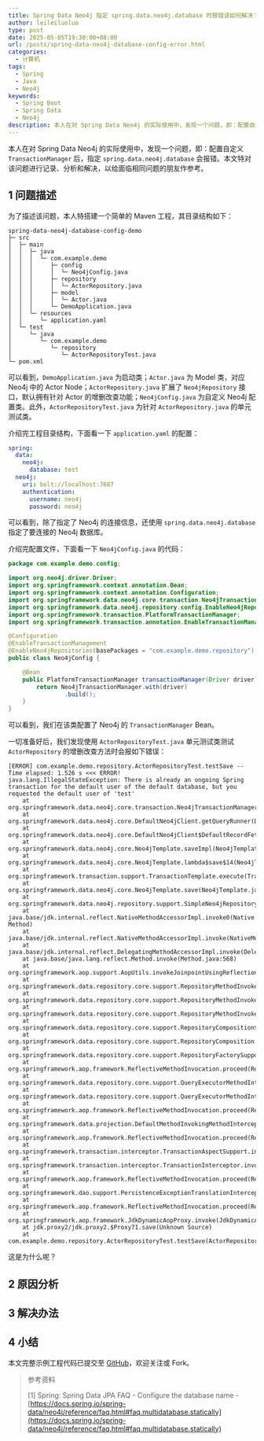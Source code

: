 ```yaml
---
title: Spring Data Neo4j 指定 spring.data.neo4j.database 时报错该如何解决？
author: leileiluoluo
type: post
date: 2025-05-05T19:30:00+08:00
url: /posts/spring-data-neo4j-database-config-error.html
categories:
  - 计算机
tags:
  - Spring
  - Java
  - Neo4j
keywords:
  - Spring Boot
  - Spring Data
  - Neo4j
description: 本人在对 Spring Data Neo4j 的实际使用中，发现一个问题，即：配置自定义 TransactionManager 后，指定 spring.data.neo4j.database 会报错。本文特对该问题进行记录、分析和解决，以给面临相同问题的朋友作参考。
---
```


本人在对 Spring Data Neo4j 的实际使用中，发现一个问题，即：配置自定义 `TransactionManager` 后，指定 `spring.data.neo4j.database` 会报错。本文特对该问题进行记录、分析和解决，以给面临相同问题的朋友作参考。

<!--more-->

## 1 问题描述

为了描述该问题，本人特搭建一个简单的 Maven 工程，其目录结构如下：

```text
spring-data-neo4j-database-config-demo
├─ src
│  ├─ main
│  │  ├─ java
│  │  │  └─ com.example.demo
│  │  │     ├─ config
│  │  │     │  └─ Neo4jConfig.java
│  │  │     ├─ repository
│  │  │     │  └─ ActorRepository.java
│  │  │     ├─ model
│  │  │     │  └─ Actor.java
│  │  │     └─ DemoApplication.java
│  │  └─ resources
│  │     └─ application.yaml
│  └─ test
│     └─ java
│        └─ com.example.demo
│           └─ repository
│              └─ ActorRepositoryTest.java
└─ pom.xml
```

可以看到，`DemoApplication.java` 为启动类；`Actor.java` 为 Model 类，对应 Neo4j 中的 Actor Node；`ActorRepository.java` 扩展了 `Neo4jRepository` 接口，默认拥有针对 Actor 的增删改查功能；`Neo4jConfig.java` 为自定义 Neo4j 配置类。此外，`ActorRepositoryTest.java` 为针对 `ActorRepository.java` 的单元测试类。

介绍完工程目录结构，下面看一下 `application.yaml` 的配置：

```yaml
spring:
  data:
    neo4j:
      database: test
  neo4j:
    uri: bolt://localhost:7687
    authentication:
      username: neo4j
      password: neo4j
```

可以看到，除了指定了 Neo4j 的连接信息，还使用 `spring.data.neo4j.database` 指定了要连接的 Neo4j 数据库。

介绍完配置文件，下面看一下 `Neo4jConfig.java` 的代码：

```java
package com.example.demo.config;

import org.neo4j.driver.Driver;
import org.springframework.context.annotation.Bean;
import org.springframework.context.annotation.Configuration;
import org.springframework.data.neo4j.core.transaction.Neo4jTransactionManager;
import org.springframework.data.neo4j.repository.config.EnableNeo4jRepositories;
import org.springframework.transaction.PlatformTransactionManager;
import org.springframework.transaction.annotation.EnableTransactionManagement;

@Configuration
@EnableTransactionManagement
@EnableNeo4jRepositories(basePackages = "com.example.demo.repository")
public class Neo4jConfig {

    @Bean
    public PlatformTransactionManager transactionManager(Driver driver) {
        return Neo4jTransactionManager.with(driver)
                .build();
    }
}
```

可以看到，我们在该类配置了 Neo4j 的 `TransactionManager` Bean。

一切准备好后，我们发现使用 `ActorRepositoryTest.java` 单元测试类测试 `ActorRepository` 的增删改查方法时会报如下错误：

```text
[ERROR] com.example.demo.repository.ActorRepositoryTest.testSave -- Time elapsed: 1.526 s <<< ERROR!
java.lang.IllegalStateException: There is already an ongoing Spring transaction for the default user of the default database, but you requested the default user of 'test'
	at org.springframework.data.neo4j.core.transaction.Neo4jTransactionManager.retrieveTransaction(Neo4jTransactionManager.java:244)
	at org.springframework.data.neo4j.core.DefaultNeo4jClient.getQueryRunner(DefaultNeo4jClient.java:89)
	at org.springframework.data.neo4j.core.DefaultNeo4jClient$DefaultRecordFetchSpec.one(DefaultNeo4jClient.java:442)
	at org.springframework.data.neo4j.core.Neo4jTemplate.saveImpl(Neo4jTemplate.java:456)
	at org.springframework.data.neo4j.core.Neo4jTemplate.lambda$save$14(Neo4jTemplate.java:382)
	at org.springframework.transaction.support.TransactionTemplate.execute(TransactionTemplate.java:140)
	at org.springframework.data.neo4j.core.Neo4jTemplate.save(Neo4jTemplate.java:382)
	at org.springframework.data.neo4j.repository.support.SimpleNeo4jRepository.save(SimpleNeo4jRepository.java:120)
	at java.base/jdk.internal.reflect.NativeMethodAccessorImpl.invoke0(Native Method)
	at java.base/jdk.internal.reflect.NativeMethodAccessorImpl.invoke(NativeMethodAccessorImpl.java:77)
	at java.base/jdk.internal.reflect.DelegatingMethodAccessorImpl.invoke(DelegatingMethodAccessorImpl.java:43)
	at java.base/java.lang.reflect.Method.invoke(Method.java:568)
	at org.springframework.aop.support.AopUtils.invokeJoinpointUsingReflection(AopUtils.java:359)
	at org.springframework.data.repository.core.support.RepositoryMethodInvoker$RepositoryFragmentMethodInvoker.lambda$new$0(RepositoryMethodInvoker.java:277)
	at org.springframework.data.repository.core.support.RepositoryMethodInvoker.doInvoke(RepositoryMethodInvoker.java:170)
	at org.springframework.data.repository.core.support.RepositoryMethodInvoker.invoke(RepositoryMethodInvoker.java:158)
	at org.springframework.data.repository.core.support.RepositoryComposition$RepositoryFragments.invoke(RepositoryComposition.java:515)
	at org.springframework.data.repository.core.support.RepositoryComposition.invoke(RepositoryComposition.java:284)
	at org.springframework.data.repository.core.support.RepositoryFactorySupport$ImplementationMethodExecutionInterceptor.invoke(RepositoryFactorySupport.java:731)
	at org.springframework.aop.framework.ReflectiveMethodInvocation.proceed(ReflectiveMethodInvocation.java:184)
	at org.springframework.data.repository.core.support.QueryExecutorMethodInterceptor.doInvoke(QueryExecutorMethodInterceptor.java:174)
	at org.springframework.data.repository.core.support.QueryExecutorMethodInterceptor.invoke(QueryExecutorMethodInterceptor.java:149)
	at org.springframework.aop.framework.ReflectiveMethodInvocation.proceed(ReflectiveMethodInvocation.java:184)
	at org.springframework.data.projection.DefaultMethodInvokingMethodInterceptor.invoke(DefaultMethodInvokingMethodInterceptor.java:69)
	at org.springframework.aop.framework.ReflectiveMethodInvocation.proceed(ReflectiveMethodInvocation.java:184)
	at org.springframework.transaction.interceptor.TransactionAspectSupport.invokeWithinTransaction(TransactionAspectSupport.java:380)
	at org.springframework.transaction.interceptor.TransactionInterceptor.invoke(TransactionInterceptor.java:119)
	at org.springframework.aop.framework.ReflectiveMethodInvocation.proceed(ReflectiveMethodInvocation.java:184)
	at org.springframework.dao.support.PersistenceExceptionTranslationInterceptor.invoke(PersistenceExceptionTranslationInterceptor.java:138)
	at org.springframework.aop.framework.ReflectiveMethodInvocation.proceed(ReflectiveMethodInvocation.java:184)
	at org.springframework.aop.framework.JdkDynamicAopProxy.invoke(JdkDynamicAopProxy.java:223)
	at jdk.proxy2/jdk.proxy2.$Proxy71.save(Unknown Source)
	at com.example.demo.repository.ActorRepositoryTest.testSave(ActorRepositoryTest.java:21)
```

这是为什么呢？

## 2 原因分析

## 3 解决办法

## 4 小结

本文完整示例工程代码已提交至 [GitHub](https://github.com/leileiluoluo/java-exercises/tree/main/spring-data-neo4j-database-config-demo)，欢迎关注或 Fork。

> 参考资料
>
> [1] Spring: Spring Data JPA FAQ - Configure the database name - [https://docs.spring.io/spring-data/neo4j/reference/faq.html#faq.multidatabase.statically](https://docs.spring.io/spring-data/neo4j/reference/faq.html#faq.multidatabase.statically)
